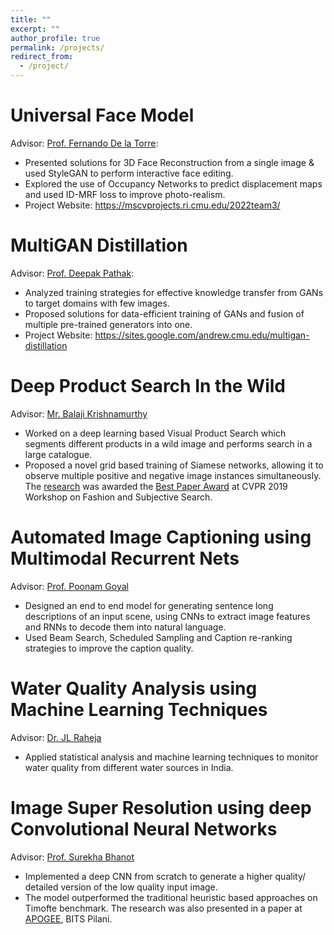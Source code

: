 ```yaml
---
title: ""
excerpt: ""
author_profile: true
permalink: /projects/
redirect_from:
  - /project/
---
```

# Universal Face Model

Advisor: [Prof. Fernando De la Torre](https://scholar.google.com/citations?user=YB8_6gkAAAAJ):

* Presented solutions for 3D Face Reconstruction from a single image & used StyleGAN to perform interactive face editing.
* Explored the use of Occupancy Networks to predict displacement maps and used ID-MRF loss to improve photo-realism.
* Project Website: https://mscvprojects.ri.cmu.edu/2022team3/

# MultiGAN Distillation

Advisor: [Prof. Deepak Pathak](https://www.cs.cmu.edu/~dpathak/):

* Analyzed training strategies for effective knowledge transfer from GANs to target domains with few images.
* Proposed solutions for data-efficient training of GANs and fusion of multiple pre-trained generators into one.
* Project Website: https://sites.google.com/andrew.cmu.edu/multigan-distillation

# Deep Product Search In the Wild

Advisor: [Mr. Balaji Krishnamurthy](https://www.linkedin.com/in/balaji-krishnamurthy-4241695)

* Worked on a deep learning based Visual Product Search which segments different products in a
wild image and performs search in a large catalogue.
* Proposed a novel grid based training of Siamese networks, allowing it to observe multiple positive and negative image instances simultaneously. The [research](http://openaccess.thecvf.com/content_CVPRW_2019/papers/FFSS-USAD/Chopra_Powering_Robust_Fashion_Retrieval_With_Information_Rich_Feature_Embeddings_CVPRW_2019_paper.pdf) was awarded the [Best Paper Award](https://twitter.com/naverlabseurope/status/1140376555341795328) at CVPR 2019 Workshop on Fashion and Subjective Search.

# Automated Image Captioning using Multimodal Recurrent Nets

Advisor: [Prof. Poonam Goyal](https://www.bits-pilani.ac.in/Pilani/poonam/profile)

* Designed an end to end model for generating sentence long descriptions of an input scene, using CNNs to extract image features and RNNs to decode them into natural language.
* Used Beam Search, Scheduled Sampling and Caption re-ranking strategies to improve the caption quality.
  
# Water Quality Analysis using Machine Learning Techniques

Advisor: [Dr. JL Raheja](https://www.ceeri.res.in/profiles/j-l-raheja/)

* Applied statistical analysis and machine learning techniques to monitor water quality from different water sources in India.
  
# Image Super Resolution using deep Convolutional Neural Networks

Advisor: [Prof. Surekha Bhanot](https://www.bits-pilani.ac.in/Pilani/surekha/profile)

* Implemented a deep CNN from scratch to generate a higher quality/ detailed version of the low quality input image.
* The model outperformed the traditional heuristic based approaches on Timofte benchmark. The research was also presented in a paper at [APOGEE](https://www.bits-apogee.org/), BITS Pilani.

